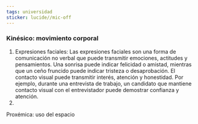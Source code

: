 ```yaml
---
tags: universidad
sticker: lucide//mic-off
---
```

### **Kinésico: movimiento corporal**
1. Expresiones faciales: Las expresiones faciales son una forma de comunicación no verbal que puede transmitir emociones, actitudes y pensamientos. Una sonrisa puede indicar felicidad o amistad, mientras que un ceño fruncido puede indicar tristeza o desaprobación. El contacto visual puede transmitir interés, atención y honestidad. Por ejemplo, durante una entrevista de trabajo, un candidato que mantiene contacto visual con el entrevistador puede demostrar confianza y atención.
2. 

Proxémica: uso del espacio
	
